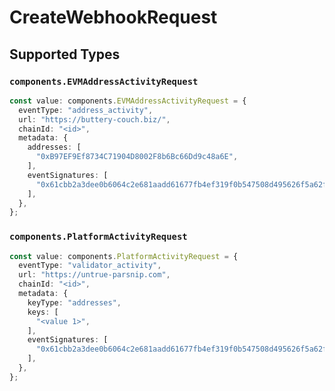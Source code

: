 # CreateWebhookRequest


## Supported Types

### `components.EVMAddressActivityRequest`

```typescript
const value: components.EVMAddressActivityRequest = {
  eventType: "address_activity",
  url: "https://buttery-couch.biz/",
  chainId: "<id>",
  metadata: {
    addresses: [
      "0xB97EF9Ef8734C71904D8002F8b6Bc66Dd9c48a6E",
    ],
    eventSignatures: [
      "0x61cbb2a3dee0b6064c2e681aadd61677fb4ef319f0b547508d495626f5a62f64",
    ],
  },
};
```

### `components.PlatformActivityRequest`

```typescript
const value: components.PlatformActivityRequest = {
  eventType: "validator_activity",
  url: "https://untrue-parsnip.com",
  chainId: "<id>",
  metadata: {
    keyType: "addresses",
    keys: [
      "<value 1>",
    ],
    eventSignatures: [
      "0x61cbb2a3dee0b6064c2e681aadd61677fb4ef319f0b547508d495626f5a62f64",
    ],
  },
};
```

